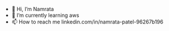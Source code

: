 - 👋 Hi, I’m Namrata
- 🌱 I’m currently learning aws
- 📫 How to reach me linkedin.com/in/namrata-patel-96267b196

<!---
Namrata-91/Namrata-91 is a ✨ special ✨ repository because its `README.md` (this file) appears on your GitHub profile.
You can click the Preview link to take a look at your changes.
--->

